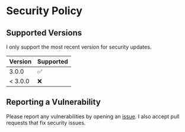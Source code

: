 # Security Policy

## Supported Versions

I only support the most recent version for security updates.

| Version | Supported          |
| ------- | ------------------ |
| 3.0.0   | :white_check_mark: |
| < 3.0.0 | :x:                |

## Reporting a Vulnerability

Please report any vulnerabilities by opening an [issue](https://github.com/foxey/volumio-buddy/issues).
I also accept pull requests that fix security issues.
